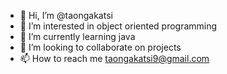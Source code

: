 - 👋 Hi, I’m @taongakatsi
- 👀 I’m interested in object oriented programming 
- 🌱 I’m currently learning java
- 💞️ I’m looking to collaborate on projects
- 📫 How to reach me taongakatsi9@gmail.com

<!---
taongakatsi/taongakatsi is a ✨ special ✨ repository because its `README.md` (this file) appears on your GitHub profile.
You can click the Preview link to take a look at your changes.
--->
